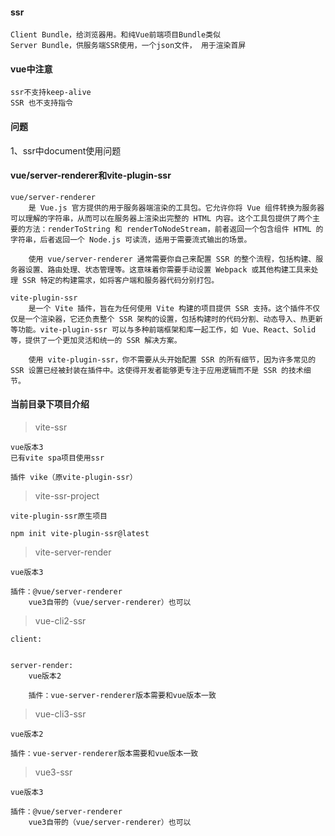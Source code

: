 #### ssr
```
Client Bundle，给浏览器用。和纯Vue前端项目Bundle类似
Server Bundle，供服务端SSR使用，一个json文件， 用于渲染首屏
```
#### vue中注意
```
ssr不支持keep-alive
SSR 也不支持指令
```
#### 问题
1、ssr中document使用问题

#### vue/server-renderer和vite-plugin-ssr
```
vue/server-renderer 
    是 Vue.js 官方提供的用于服务器端渲染的工具包。它允许你将 Vue 组件转换为服务器可以理解的字符串，从而可以在服务器上渲染出完整的 HTML 内容。这个工具包提供了两个主要的方法：renderToString 和 renderToNodeStream，前者返回一个包含组件 HTML 的字符串，后者返回一个 Node.js 可读流，适用于需要流式输出的场景。

    使用 vue/server-renderer 通常需要你自己来配置 SSR 的整个流程，包括构建、服务器设置、路由处理、状态管理等。这意味着你需要手动设置 Webpack 或其他构建工具来处理 SSR 特定的构建需求，如将客户端和服务器代码分别打包。

vite-plugin-ssr 
    是一个 Vite 插件，旨在为任何使用 Vite 构建的项目提供 SSR 支持。这个插件不仅仅是一个渲染器，它还负责整个 SSR 架构的设置，包括构建时的代码分割、动态导入、热更新等功能。vite-plugin-ssr 可以与多种前端框架和库一起工作，如 Vue、React、Solid 等，提供了一个更加灵活和统一的 SSR 解决方案。

    使用 vite-plugin-ssr，你不需要从头开始配置 SSR 的所有细节，因为许多常见的 SSR 设置已经被封装在插件中。这使得开发者能够更专注于应用逻辑而不是 SSR 的技术细节。
```
#### 当前目录下项目介绍
>vite-ssr
```
vue版本3
已有vite spa项目使用ssr

插件 vike（原vite-plugin-ssr）

```
>vite-ssr-project
```
vite-plugin-ssr原生项目

npm init vite-plugin-ssr@latest
```
>vite-server-render
```
vue版本3

插件：@vue/server-renderer  
    vue3自带的（vue/server-renderer）也可以
```
>vue-cli2-ssr
```
client:


server-render:
    vue版本2

    插件：vue-server-renderer版本需要和vue版本一致

```
>vue-cli3-ssr
```
vue版本2

插件：vue-server-renderer版本需要和vue版本一致
```
>vue3-ssr
```
vue版本3

插件：@vue/server-renderer  
    vue3自带的（vue/server-renderer）也可以
```